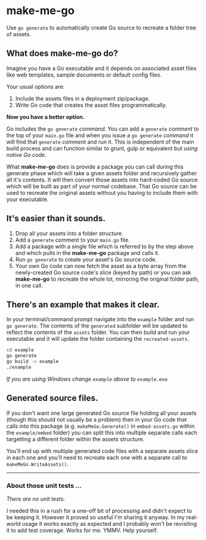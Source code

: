 # make-me-go
Use ```go generate``` to automatically create Go source to recreate a folder
tree of assets.

## What does make-me-go do?

Imagine you have a Go executable and it depends on associated asset files
like web templates, sample documents or default config files.

Your usual options are:

1. Include the assets files in a deployment zip/package.
1. Write Go code that creates the asset files programmatically.

**Now you have a better option.**

Go includes the ```go generate``` *command*. You can add a ```generate``` *comment*
to the top of your ```main.go``` file and when you issue a ```go generate```
*command* it will find that ```generate``` *comment* and run it. This is independent
of the main build process and can function similar to grunt, gulp or equivalent
but *using native Go code*.

What **make-me-go** does is provide a package you can call during this generate
phase which will take a given assets folder and recursively gather all it's
contents. It will then convert those assets into hard-coded Go source which will
be built as part of your normal codebase. That Go source can be used to recreate
the original assets without you having to include them with your executable.

## It's easier than it sounds.

1. Drop all your assets into a folder structure.
1. Add a ```generate``` comment to your ```main.go``` file.
1. Add a package with a single file which is referred to by the step above and
which pulls in the **make-me-go** package and calls it.
1. Run ```go generate``` to create your asset's Go source code.
1. Your own Go code can now fetch the asset as a byte array from the newly-created
Go source code's slice (keyed by path) or you can ask **make-me-go** to recreate
the whole lot, mirroring the original folder path, in one call.

## There's an example that makes it clear.

In your terminal/command prompt navigate into the ```example``` folder and run
```go generate```. The contents of the ```generated``` subfolder will be updated
to reflect the contents of the ```assets``` folder.
You can then build and run your executable and it will update the folder containing
the ```recreated-assets```.

``` sh
cd example
go generate
go build -o example
./example
```

*If you are using Windows change ```example``` above to ```example.exe```.*

## Generated source files.

If you don't want one large generated Go source file holding all your assets
(though this should not usually be a problem) then in your Go code that calls
into this package (e.g. ```makeMeGo.Generate()``` in ```embed-assets.go```
within the ```example/embed``` folder) you can split this into multiple
separate calls each targetting a different folder within the assets structure.

You'll end up with multiple generated code files with a separate assets slice
in each one and you'll need to recreate each one with a separate call to
```makeMeGo.WriteAssets()```.

---

### About those unit tests ...

*There are no unit tests.*

I needed this in a rush for a one-off bit of processing and didn't expect
to be keeping it. However it proved so useful I'm sharing it anyway.
In my real-world usage it works exactly as expected and I probably won't be
revisiting it to add test coverage. Works for me. YMMV. Help yourself.
